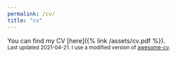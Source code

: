 ```yaml
---
permalink: /cv/
title: "cv"
---
```


You can find my CV [here]({% link /assets/cv.pdf %}).<br><small>Last updated 2021-04-21. I use a modified version of [awesome-cv](https://github.com/posquit0/Awesome-CV).</small>

